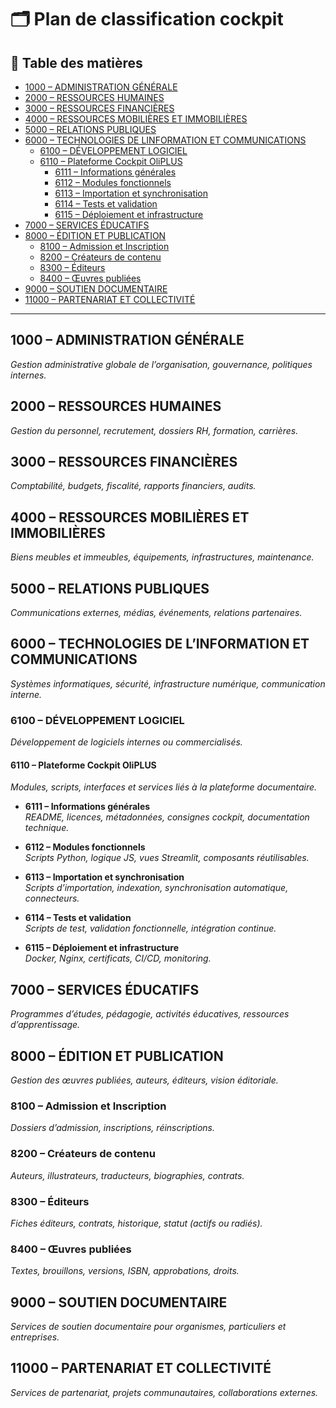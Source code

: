 # 🗂️ Plan de classification cockpit

## 📑 Table des matières

- [1000 – ADMINISTRATION GÉNÉRALE](#1000--administration-générale)
- [2000 – RESSOURCES HUMAINES](#2000--ressources-humaines)
- [3000 – RESSOURCES FINANCIÈRES](#3000--ressources-financières)
- [4000 – RESSOURCES MOBILIÈRES ET IMMOBILIÈRES](#4000--ressources-mobilières-et-immobilières)
- [5000 – RELATIONS PUBLIQUES](#5000--relations-publiques)
- [6000 – TECHNOLOGIES DE LINFORMATION ET COMMUNICATIONS](#6000--technologies-de-linformation-et-communications)
  - [6100 – DÉVELOPPEMENT LOGICIEL](#6100--développement-logiciel)
  - [6110 – Plateforme Cockpit OliPLUS](#6110--plateforme-cockpit-oliplus)
    - [6111 – Informations générales](#6111--informations-générales)
    - [6112 – Modules fonctionnels](#6112--modules-fonctionnels)
    - [6113 – Importation et synchronisation](#6113--importation-et-synchronisation)
    - [6114 – Tests et validation](#6114--tests-et-validation)
    - [6115 – Déploiement et infrastructure](#6115--déploiement-et-infrastructure)
- [7000 – SERVICES ÉDUCATIFS](#7000--services-éducatifs)
- [8000 – ÉDITION ET PUBLICATION](#8000--édition-et-publication)
  - [8100 – Admission et Inscription](#8100--admission-et-inscription)
  - [8200 – Créateurs de contenu](#8200--créateurs-de-contenu)
  - [8300 – Éditeurs](#8300--éditeurs)
  - [8400 – Œuvres publiées](#8400--œuvres-publiées)
- [9000 – SOUTIEN DOCUMENTAIRE](#9000--soutien-documentaire)
- [11000 – PARTENARIAT ET COLLECTIVITÉ](#11000--partenariat-et-collectivité)

---

## 1000 – ADMINISTRATION GÉNÉRALE  
_Gestion administrative globale de l’organisation, gouvernance, politiques internes._

## 2000 – RESSOURCES HUMAINES  
_Gestion du personnel, recrutement, dossiers RH, formation, carrières._

## 3000 – RESSOURCES FINANCIÈRES  
_Comptabilité, budgets, fiscalité, rapports financiers, audits._

## 4000 – RESSOURCES MOBILIÈRES ET IMMOBILIÈRES  
_Biens meubles et immeubles, équipements, infrastructures, maintenance._

## 5000 – RELATIONS PUBLIQUES  
_Communications externes, médias, événements, relations partenaires._

## 6000 – TECHNOLOGIES DE L’INFORMATION ET COMMUNICATIONS  
_Systèmes informatiques, sécurité, infrastructure numérique, communication interne._

### 6100 – DÉVELOPPEMENT LOGICIEL  
_Développement de logiciels internes ou commercialisés._

#### 6110 – Plateforme Cockpit OliPLUS  
_Modules, scripts, interfaces et services liés à la plateforme documentaire._

- **6111 – Informations générales**  
  _README, licences, métadonnées, consignes cockpit, documentation technique._

- **6112 – Modules fonctionnels**  
  _Scripts Python, logique JS, vues Streamlit, composants réutilisables._

- **6113 – Importation et synchronisation**  
  _Scripts d’importation, indexation, synchronisation automatique, connecteurs._

- **6114 – Tests et validation**  
  _Scripts de test, validation fonctionnelle, intégration continue._

- **6115 – Déploiement et infrastructure**  
  _Docker, Nginx, certificats, CI/CD, monitoring._

## 7000 – SERVICES ÉDUCATIFS  
_Programmes d’études, pédagogie, activités éducatives, ressources d’apprentissage._

## 8000 – ÉDITION ET PUBLICATION  
_Gestion des œuvres publiées, auteurs, éditeurs, vision éditoriale._

### 8100 – Admission et Inscription  
_Dossiers d’admission, inscriptions, réinscriptions._

### 8200 – Créateurs de contenu  
_Auteurs, illustrateurs, traducteurs, biographies, contrats._

### 8300 – Éditeurs  
_Fiches éditeurs, contrats, historique, statut (actifs ou radiés)._

### 8400 – Œuvres publiées  
_Textes, brouillons, versions, ISBN, approbations, droits._

## 9000 – SOUTIEN DOCUMENTAIRE  
_Services de soutien documentaire pour organismes, particuliers et entreprises._

## 11000 – PARTENARIAT ET COLLECTIVITÉ  
_Services de partenariat, projets communautaires, collaborations externes._
